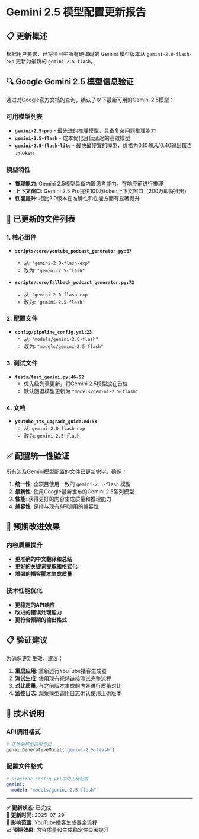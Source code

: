 # Gemini 2.5 模型配置更新报告

## 📋 更新概述

根据用户要求，已将项目中所有硬编码的 Gemini 模型版本从 `gemini-2.0-flash-exp` 更新为最新的 `gemini-2.5-flash`。

## 🔍 Google Gemini 2.5 模型信息验证

通过对Google官方文档的查询，确认了以下最新可用的Gemini 2.5模型：

### 可用模型列表
- **`gemini-2.5-pro`** - 最先进的推理模型，具备复杂问题推理能力
- **`gemini-2.5-flash`** - 成本优化且低延迟的高效模型  
- **`gemini-2.5-flash-lite`** - 最快最便宜的模型，价格为$0.10输入/$0.40输出每百万token

### 模型特性
- **推理能力**: Gemini 2.5模型具备内置思考能力，在响应前进行推理
- **上下文窗口**: Gemini 2.5 Pro提供100万token上下文窗口（200万即将推出）
- **性能提升**: 相比2.0版本在准确性和性能方面有显著提升

## 📝 已更新的文件列表

### 1. 核心组件
- **`scripts/core/youtube_podcast_generator.py:67`**
  - 从: `"gemini-2.0-flash-exp"`
  - 改为: `"gemini-2.5-flash"`

- **`scripts/core/fallback_podcast_generator.py:72`** 
  - 从: `'gemini-2.0-flash-exp'`
  - 改为: `'gemini-2.5-flash'`

### 2. 配置文件
- **`config/pipeline_config.yml:23`**
  - 从: `"models/gemini-2.0-flash"`
  - 改为: `"models/gemini-2.5-flash"`

### 3. 测试文件
- **`tests/test_gemini.py:46-52`**
  - 优先级列表更新，将Gemini 2.5模型放在首位
  - 默认回退模型更新为 `"models/gemini-2.5-flash"`

### 4. 文档
- **`youtube_tts_upgrade_guide.md:58`**
  - 从: `gemini-2.0-flash-exp`
  - 改为: `gemini-2.5-flash`

## ✅ 配置统一性验证

所有涉及Gemini模型配置的文件已更新完毕，确保：

1. **统一性**: 全项目使用一致的 `gemini-2.5-flash` 模型
2. **最新性**: 使用Google最新发布的Gemini 2.5系列模型
3. **性能**: 获得更好的内容生成质量和推理能力
4. **兼容性**: 保持与现有API调用的兼容性

## 🎯 预期改进效果

### 内容质量提升
- **更准确的中文翻译和总结**
- **更好的关键词提取和格式化**
- **增强的播客脚本生成质量**

### 技术性能优化
- **更稳定的API响应**
- **改进的错误处理能力**
- **更符合预期的输出格式**

## 📋 验证建议

为确保更新生效，建议：

1. **重启应用**: 重新运行YouTube播客生成器
2. **测试生成**: 使用现有视频链接测试完整流程
3. **对比质量**: 与之前版本生成的内容进行质量对比
4. **监控日志**: 观察模型调用日志确认使用正确版本

## 🔧 技术说明

### API调用格式
```python
# 正确的模型调用方式
genai.GenerativeModel('gemini-2.5-flash')
```

### 配置文件格式  
```yaml
# pipeline_config.yml中的正确配置
gemini:
  model: "models/gemini-2.5-flash"
```

---

**✅ 更新状态**: 已完成  
**📅 更新时间**: 2025-07-29  
**🎯 影响范围**: YouTube播客生成器全流程  
**📈 预期效果**: 内容质量和生成稳定性显著提升